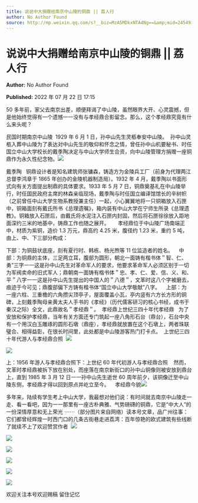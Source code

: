 ```yaml
---
title: 说说中大捐赠给南京中山陵的铜鼎 || 荔人行
author: No Author Found
source: http://mp.weixin.qq.com/s?__biz=MzA5MDkxNTA4Ng==&amp;mid=2454912467&amp;idx=1&amp;sn=54cdaccbd2d05742f5ff18be4090c6a5&amp;chksm=87a235b2b0d5bca4f7e5892e1eea5d5b575c36990f650c7d049b5e5f32c2039cced58b4adc3a#rd
---
```


# 说说中大捐赠给南京中山陵的铜鼎 || 荔人行

**Author:** No Author Found

**Published:** 2022 年 07 月 22 日 17:15

50 多年前，家父去南京出差，顺便拜谒了中山陵，虽然眼界大开、心灵震撼，但是他始终觉得有一个遗憾一一没有与孝经鼎合影留念。那么，这个孝经鼎究竟有什么来头呢？

民国时期南京中山陵  1929 年 6 月 1 日，孙中山先生灵柩奉安中山陵。  孙中山灵柩入葬中山陵为了表达对中山先生的敬仰和怀念之情，曾任孙中山机要秘书、时任国立中山大学校长的戴季陶决定与中山大学师生合资，向中山陵管理方捐赠一座铜鼎作为永久性纪念物。![](https://mmbiz.qpic.cn/mmbiz_jpg/PJWG74pLsMZ9puE6ILjQcibXePTnvqFuLcO2MicSNn5nadY4clwDHeHlC1LE0BbBicWGBiauxRD3tDyYWoojzHTQ0Q/640)

戴季陶   铜鼎设计者是知名建筑师张镛森，铸造方为金陵兵工厂（前身为代理两江总督李鸿章于 1865 年创办的金陵机器制造局）。1932 年 4 月，戴季陶以书面形式向有关方面提出制鼎的具体要求。1933 年 5 月 7 日，铜鼎奠基礼在中山陵举行，时任国民政府主席的林森亲临现场，戴季陶与时任国立编译馆馆长的辛树帜（之前曾任中山大学生物系教授兼主任）一起，小心翼翼地将一只铜箱放入石匣中，铜箱面刻有戴氏所书《总理遗嘱》，箱内装有中山大学在宁师生所录《总理遗教》。铜箱放入石匣后，由戴氏将水泥注入石匣内封固，然后将石匣徐徐放入距地面深约三米的地基中，铸鼎工作也随之展开。      孝经鼎位于中山陵广场南端正中，材质为紫铜，造价 1.3 万元，鼎高约 4.25 米，腹径约 1.23 米，重约 5 吨，由上、中、下三部分构成：

下部：为铜鼓状底座，刻有夏行时、韩栋、杨光煦等 11 位监造者的姓名。    中部：为铜鼎的主体，三足两立耳，腹部为圆形，朝北一面铸有楷书体＂智、仁、勇”三字一一这是孙中山先生对革命军人的要求，他要求革命军人必须区别于一切为军阀卖命的旧式军人；鼎朝南一面铸有楷书体＂忠、孝、仁、爱、信、义、和、平＂八字一一这是孙中山先生提出的中国人的＂八德＂，文革时这八个字被磨去，痕迹于今可见；鼎腹部偏下方铸有楷书体“国立中山大学敬献”八字。    上部：为一座六柱、三重檐的六角攒尖顶亭子，屋面覆盖小瓦，亭内竖有六方长方形的铜碑，上刻戴季陶母亲黄太夫人手书的《孝经》（历代儒客研习的核心书经，成书于秦汉之际）全文，此鼎故名＂孝经鼎＂。  孝经鼎上世纪三四十年代孝经鼎   为了安放和保护孝经鼎，当年有关方面还专门筑起一座八角形石台（鼎台），石台中央有一个用汉白玉雕琢的圆形石墩（鼎座），孝经鼎就放置在这个石墩上，两者珠联璧合、相得益彰，在很长时间里，此处都是中山陵游客热门打卡点。  上世纪三四十年代游人与孝经鼎合照  ![](https://mmbiz.qpic.cn/mmbiz_jpg/PJWG74pLsMZ9puE6ILjQcibXePTnvqFuLBoQO4jx3TnHEDSfYWIhYx87XjLFtzanmtaEJmVxCEABduYytVAd1QA/640)

![](https://mmbiz.qpic.cn/mmbiz_jpg/PJWG74pLsMZ9puE6ILjQcibXePTnvqFuLjOfhrqrqpedFpJGLxUcFGp2atCm6Gd61iaytp2VWaZD73m8JQqnmHfw/640)

上：1956 年游人与孝经鼎合照下：上世纪 60 年代初游人与孝经鼎合照    然而，文革时孝经鼎被拆下放在别处，而座落在南京新街口的孙中山铜像则被安放到鼎台上，直到 1985 年 3 月 12 日一一孙中山先生逝世 60 周年前夕，该铜像迁至中山陵东侧，孝经鼎才得以回到原点并屹立至今。    孝经鼎今貌![](https://mmbiz.qpic.cn/mmbiz_jpg/PJWG74pLsMZ9puE6ILjQcibXePTnvqFuLoSlBICdmQGHETTaZKK3p2zXuOKIONQsegI0aPrQ3yOyNyiatnCt3sNw/640)

多年来，陆续有学生考上中山大学，我最想对他们说：有时间就去南京中山陵走一走、看一看吧，因为一一那里有一座古朴典雅、气势磅礴的铜鼎，它是“中大人”的一份深情厚意和无上荣光 ⋯⋯（部分图片来自网络）读本号文章，品广州往事：它们都曾经辉煌一时西门口的几条古街巷走进荔湾：百年惊艳的欧式建筑有些线断了就续不上了欢迎赞赏作者  ![](https://mmbiz.qpic.cn/mmbiz_jpg/PJWG74pLsMZ9puE6ILjQcibXePTnvqFuLmGUR1s6m9OMllYIh5X1ibk6fk2s8n8bb5tUtrCMiciabAAZPop15c2Gzg/640)

![](https://mmbiz.qpic.cn/mmbiz_jpg/PJWG74pLsMZ9puE6ILjQcibXePTnvqFuLUlKDCX25Zf8eZHgFAibJGxrJ1HQibRaRibe91hf96CU3jibHiaTOxd1tROw/640)

![](https://mmbiz.qpic.cn/mmbiz_jpg/PJWG74pLsMZ9puE6ILjQcibXePTnvqFuLQ9OkOpsNhznovWmSuDl6TSmgygepibibaabhX6cZmR7m6I1dmdLptaPg/640)

![](https://mmbiz.qpic.cn/mmbiz_jpg/PJWG74pLsMZ9puE6ILjQcibXePTnvqFuLmgic2I3lkLrnib9v0S7ibIgxgefrO6OAOtVtIs9NRCtWGq2V6iaEjSHWpg/640)

![](https://mmbiz.qpic.cn/mmbiz_jpg/PJWG74pLsMZ9puE6ILjQcibXePTnvqFuLL48HEpoPeT3FXYfxNDveUnsGiaNCrLYbxSwdccVAkl4lodJIaoy4FoQ/640)

![](https://mmbiz.qpic.cn/mmbiz_jpg/PJWG74pLsMattAskmpcvtPqMpIAHv903ej09445slGiacxZia7YJLTjTfduepq4uPgA9SsCrq2xPG9UmJD0ao2MA/640?wx_fmt=jpeg)

欢迎关注本号欢迎赐稿 留住记忆

